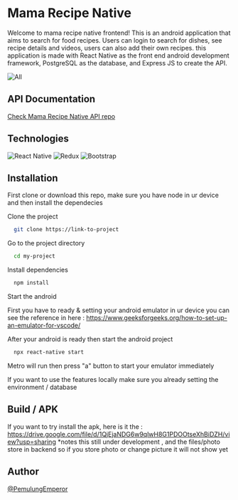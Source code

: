 # Mama Recipe Native
Welcome to mama recipe native frontend! This is an android application that aims to search for food recipes. Users can login to search for dishes, see recipe details and videos, users can also add their own recipes. this application is made with React Native as the front end android development framework, PostgreSQL as the database, and Express JS to create the API.

![All](https://github.com/PemulungEmperor/mama_recipe_native/assets/76174871/7ac61372-7c2d-4f2f-af6e-07c56df07b20)


## API Documentation
  
[Check Mama Recipe Native API repo](https://github.com/PemulungEmperor/mama_recipe_native_express)

## Technologies
![React Native](https://img.shields.io/badge/react_native-%2320232a.svg?style=for-the-badge&logo=react&logoColor=%2361DAFB)
![Redux](https://img.shields.io/badge/redux-%23593d88.svg?style=for-the-badge&logo=redux&logoColor=white)
![Bootstrap](https://img.shields.io/badge/bootstrap-%238511FA.svg?style=for-the-badge&logo=bootstrap&logoColor=white)

## Installation

First clone or download this repo, make sure you have node in ur device and then install the dependecies

Clone the project

```bash
  git clone https://link-to-project
```

Go to the project directory

```bash
  cd my-project
```

Install dependencies

```bash
  npm install
```

Start the android

First you have to ready & setting your android emulator in ur device you can see the reference in here :
https://www.geeksforgeeks.org/how-to-set-up-an-emulator-for-vscode/

After your android is ready then start the android project

```bash
  npx react-native start
```

Metro will run then press "a" button to start your emulator immediately

If you want to use the features locally make sure you already setting the environment / database
    
## Build / APK
If you want to try install the apk, here is it the : https://drive.google.com/file/d/1QjEjaNDG6w9qlwH8G1PDOOtseXhBiDZH/view?usp=sharing
*notes this still under development , and the files/photo store in backend so if you store photo or change picture it will not show yet
## Author

[@PemulungEmperor](https://github.com/PemulungEmperor) 
